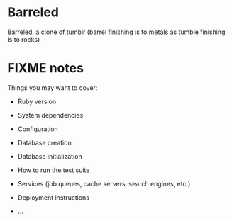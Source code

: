 # Barreled
Barreled, a clone of tumblr (barrel finishing is to metals as tumble finishing is to rocks) 

# FIXME notes
Things you may want to cover:

* Ruby version

* System dependencies

* Configuration

* Database creation

* Database initialization

* How to run the test suite

* Services (job queues, cache servers, search engines, etc.)

* Deployment instructions

* ...

